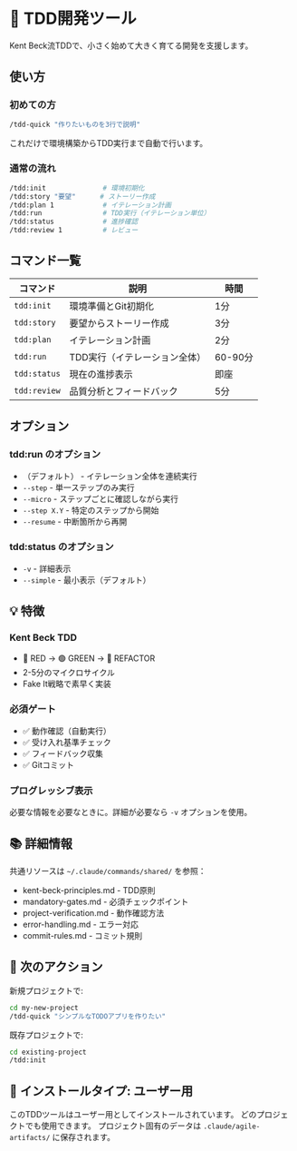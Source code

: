 # 🚀 TDD開発ツール

Kent Beck流TDDで、小さく始めて大きく育てる開発を支援します。

## 使い方

### 初めての方
```bash
/tdd-quick "作りたいものを3行で説明"
```
これだけで環境構築からTDD実行まで自動で行います。

### 通常の流れ
```bash
/tdd:init              # 環境初期化
/tdd:story "要望"      # ストーリー作成
/tdd:plan 1            # イテレーション計画
/tdd:run               # TDD実行（イテレーション単位）
/tdd:status            # 進捗確認
/tdd:review 1          # レビュー
```

## コマンド一覧

| コマンド | 説明 | 時間 |
|---------|------|------|
| `tdd:init` | 環境準備とGit初期化 | 1分 |
| `tdd:story` | 要望からストーリー作成 | 3分 |
| `tdd:plan` | イテレーション計画 | 2分 |
| `tdd:run` | TDD実行（イテレーション全体） | 60-90分 |
| `tdd:status` | 現在の進捗表示 | 即座 |
| `tdd:review` | 品質分析とフィードバック | 5分 |

## オプション

### tdd:run のオプション
- （デフォルト） - イテレーション全体を連続実行
- `--step` - 単一ステップのみ実行
- `--micro` - ステップごとに確認しながら実行
- `--step X.Y` - 特定のステップから開始
- `--resume` - 中断箇所から再開

### tdd:status のオプション
- `-v` - 詳細表示
- `--simple` - 最小表示（デフォルト）

## 💡 特徴

### Kent Beck TDD
- 🔴 RED → 🟢 GREEN → 🔵 REFACTOR
- 2-5分のマイクロサイクル
- Fake It戦略で素早く実装

### 必須ゲート
- ✅ 動作確認（自動実行）
- ✅ 受け入れ基準チェック
- ✅ フィードバック収集
- ✅ Gitコミット

### プログレッシブ表示
必要な情報を必要なときに。詳細が必要なら `-v` オプションを使用。

## 📚 詳細情報

共通リソースは `~/.claude/commands/shared/` を参照：
- kent-beck-principles.md - TDD原則
- mandatory-gates.md - 必須チェックポイント
- project-verification.md - 動作確認方法
- error-handling.md - エラー対応
- commit-rules.md - コミット規則

## 🎯 次のアクション

新規プロジェクトで:
```bash
cd my-new-project
/tdd-quick "シンプルなTODOアプリを作りたい"
```

既存プロジェクトで:
```bash
cd existing-project
/tdd:init
```

## 📍 インストールタイプ: ユーザー用

このTDDツールはユーザー用としてインストールされています。
どのプロジェクトでも使用できます。
プロジェクト固有のデータは `.claude/agile-artifacts/` に保存されます。
